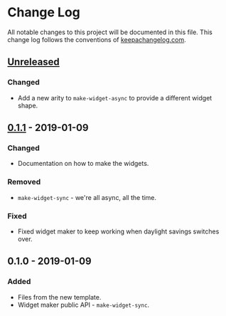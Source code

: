 # Change Log
All notable changes to this project will be documented in this file. This change log follows the conventions of [keepachangelog.com](http://keepachangelog.com/).

## [Unreleased]
### Changed
- Add a new arity to `make-widget-async` to provide a different widget shape.

## [0.1.1] - 2019-01-09
### Changed
- Documentation on how to make the widgets.

### Removed
- `make-widget-sync` - we're all async, all the time.

### Fixed
- Fixed widget maker to keep working when daylight savings switches over.

## 0.1.0 - 2019-01-09
### Added
- Files from the new template.
- Widget maker public API - `make-widget-sync`.

[Unreleased]: https://github.com/your-name/vutetris/compare/0.1.1...HEAD
[0.1.1]: https://github.com/your-name/vutetris/compare/0.1.0...0.1.1

